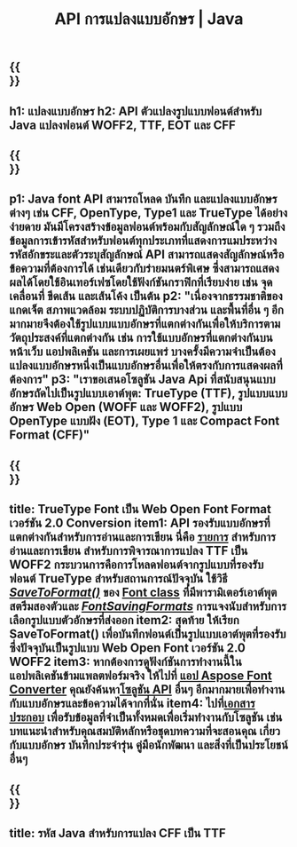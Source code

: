 ﻿---
translation: true
template: /_templates/conversion-java.md
title: API การแปลงแบบอักษร | Java
url: /java/conversion/
description: ฟังก์ชั่นการแปลงไฟล์ฟอนต์ Java แปลงฟอนต์ต่างๆ เช่น CFF, EOT, WOFF, TTF และ Type 1 ด้วยโค้ด Java สองสามบรรทัด
keywords: แปลงฟอนต์ java, แปลงฟอนต์ Java, ฟอนต์ coverter java
family: font
platformtag: java
feature: conversion
---

{{<section banner>}}
---
h1: แปลงแบบอักษร
h2: API ตัวแปลงรูปแบบฟอนต์สำหรับ Java แปลงฟอนต์ WOFF2, TTF, EOT และ CFF
---

{{<section overview>}}
---
p1: Java font API สามารถโหลด บันทึก และแปลงแบบอักษรต่างๆ เช่น CFF, OpenType, Type1 และ TrueType ได้อย่างง่ายดาย มันมีโครงสร้างข้อมูลฟอนต์พร้อมกับสัญลักษณ์ใด ๆ รวมถึงข้อมูลการเข้ารหัสสำหรับฟอนต์ทุกประเภทที่แสดงการแมประหว่างรหัสอักขระและตัวระบุสัญลักษณ์ API สามารถแสดงสัญลักษณ์หรือข้อความที่ต้องการได้ เช่นเดียวกับร่ายมนตร์พิเศษ ซึ่งสามารถแสดงผลได้โดยใช้อินเทอร์เฟซโดยใช้ฟังก์ชันกราฟิกที่เรียบง่าย เช่น จุดเคลื่อนที่ ขีดเส้น และเส้นโค้ง เป็นต้น
p2: "เนื่องจากธรรมชาติของแกดเจ็ต สภาพแวดล้อม ระบบปฏิบัติการบางส่วน และพื้นที่อื่น ๆ อีกมากมายจึงต้องใช้รูปแบบแบบอักษรที่แตกต่างกันเพื่อให้บริการตามวัตถุประสงค์ที่แตกต่างกัน เช่น การใช้แบบอักษรที่แตกต่างกันบนหน้าเว็บ แอปพลิเคชัน และการเผยแพร่ บางครั้งมีความจำเป็นต้องแปลงแบบอักษรหนึ่งเป็นแบบอักษรอื่นเพื่อให้ตรงกับการแสดงผลที่ต้องการ"
p3: "เราขอเสนอโซลูชัน Java Api ที่สนับสนุนแบบอักษรถัดไปเป็นรูปแบบเอาต์พุต: TrueType (TTF), รูปแบบแบบอักษร Web Open (WOFF และ WOFF2), รูปแบบ OpenType แบบฝัง (EOT), Type 1 และ Compact Font Format (CFF)"
---

{{<section feature1>}}
---
title: TrueType Font เป็น Web Open Font Format เวอร์ชัน 2.0 Conversion
item1: API รองรับแบบอักษรที่แตกต่างกันสำหรับการอ่านและการเขียน นี่คือ [รายการ](https://docs.aspose.com/font/java/convert/#formats-supported-for-reading-andor-writing) สำหรับการอ่านและการเขียน สำหรับการพิจารณาการแปลง TTF เป็น WOFF2 กระบวนการคือการโหลดฟอนต์จากรูปแบบที่รองรับ ฟอนต์ TrueType สำหรับสถานการณ์ปัจจุบัน ใช้วิธี [*SaveToFormat()*](https://reference.aspose.com/font/java/com.aspose.font/Font#saveToFormat-java.io.OutputStream-com.aspose.font.FontSavingFormats-) ของ [Font class](https://reference.aspose.com/font/java/com.aspose.font/Font#save-java.lang.String-) ที่มีพารามิเตอร์เอาต์พุตสตรีมสองตัวและ [*FontSavingFormats*](https://reference.aspose.com/font/java/com.aspose.font/Font#save-java.lang.String-) การแจงนับสำหรับการเลือกรูปแบบตัวอักษรที่ส่งออก
item2: สุดท้าย ให้เรียก SaveToFormat() เพื่อบันทึกฟอนต์เป็นรูปแบบเอาต์พุตที่รองรับ ซึ่งปัจจุบันเป็นรูปแบบ Web Open Font เวอร์ชัน 2.0 WOFF2
item3: หากต้องการดูฟังก์ชันการทำงานนี้ในแอปพลิเคชันข้ามแพลตฟอร์มจริง ให้ไปที่ [แอป Aspose Font Converter](https://products.aspose.app/font/conversion) คุณยังค้นหา[โซลูชัน API](https://products.aspose.app/font/applications) อื่นๆ อีกมากมายเพื่อทำงานกับแบบอักษรและข้อความได้จากที่นั่น
item4: ไปที่[เอกสารประกอบ](https://docs.aspose.com/font/net/) เพื่อรับข้อมูลที่จำเป็นทั้งหมดเพื่อเริ่มทำงานกับโซลูชัน เช่น บทแนะนำสำหรับคุณสมบัติหลักหรือชุดบทความที่จะสอนคุณ เกี่ยวกับแบบอักษร บันทึกประจำรุ่น คู่มือนักพัฒนา และสิ่งที่เป็นประโยชน์อื่นๆ
---

{{<section codeexample>}}
---
title: รหัส Java สำหรับการแปลง CFF เป็น TTF
---